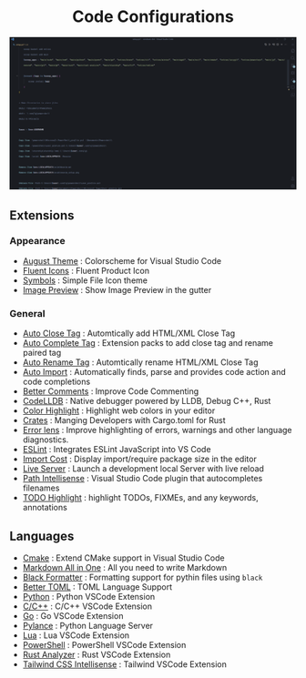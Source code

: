 <h1 align="center">Code Configurations</h1>

  ![Code Setup](./code_setup.png)

## Extensions
### Appearance
- [August Theme](https://marketplace.visualstudio.com/items?itemName=inci-august.august-themes) : Colorscheme for Visual Studio Code
- [Fluent Icons](https://marketplace.visualstudio.com/items?itemName=miguelsolorio.fluent-icons) : Fluent Product Icon
- [Symbols](https://marketplace.visualstudio.com/items?itemName=miguelsolorio.symbols) : Simple File Icon theme
- [Image Preview](https://marketplace.visualstudio.com/items?itemName=kisstkondoros.vscode-gutter-preview) : Show Image Preview in the gutter

### General
- [Auto Close Tag](https://marketplace.visualstudio.com/items?itemName=formulahendry.auto-close-tag) : Automtically add HTML/XML Close Tag
- [Auto Complete Tag](https://marketplace.visualstudio.com/items?itemName=formulahendry.auto-complete-tag) : Extension packs to add close tag and rename paired tag
- [Auto Rename Tag](https://marketplace.visualstudio.com/items?itemName=formulahendry.auto-rename-tag) : Automtically rename HTML/XML Close Tag
- [Auto Import](https://marketplace.visualstudio.com/items?itemName=steoates.autoimport) : Automatically finds, parse and provides code action and code completions
- [Better Comments](https://marketplace.visualstudio.com/items?itemName=steoates.autoimport) : Improve Code Commenting
- [CodeLLDB](https://marketplace.visualstudio.com/items?itemName=vadimcn.vscode-lldb) : Native debugger powered by LLDB, Debug C++, Rust
- [Color Highlight](https://marketplace.visualstudio.com/items?itemName=naumovs.color-highlight) : Highlight web colors in your editor
- [Crates](https://marketplace.visualstudio.com/items?itemName=serayuzgur.crates) : Manging Developers with Cargo.toml for Rust
- [Error lens](https://marketplace.visualstudio.com/items?itemName=usernamehw.errorlens) : Improve highlighting of errors, warnings and other language diagnostics.
- [ESLint](https://marketplace.visualstudio.com/items?itemName=dbaeumer.vscode-eslint) : Integrates ESLint JavaScript into VS Code
- [Import Cost](https://marketplace.visualstudio.com/items?itemName=wix.vscode-import-cost) : Display import/require package size in the editor
- [Live Server](https://marketplace.visualstudio.com/items?itemName=ritwickdey.LiveServer) : Launch a development local Server with live reload
- [Path Intellisense](https://marketplace.visualstudio.com/items?itemName=christian-kohler.path-intellisense) : Visual Studio Code plugin that autocompletes filenames
- [TODO Highlight](https://marketplace.visualstudio.com/items?itemName=wayou.vscode-todo-highlight) : highlight TODOs, FIXMEs, and any keywords, annotations

## Languages
- [Cmake](https://marketplace.visualstudio.com/items?itemName=ms-vscode.cmake-tools) : Extend CMake support in Visual Studio Code
- [Markdown All in One](https://marketplace.visualstudio.com/items?itemName=yzhang.markdown-all-in-one) : All you need to write Markdown
- [Black Formatter](https://marketplace.visualstudio.com/items?itemName=ms-python.black-formatter) : Formatting support for pythin files using `black` 
- [Better TOML](https://marketplace.visualstudio.com/items?itemName=bungcip.better-toml) : TOML Language Support
- [Python](https://marketplace.visualstudio.com/items?itemName=ms-python.python) : Python VSCode Extension
- [C/C++](https://marketplace.visualstudio.com/items?itemName=ms-vscode.cpptools) : C/C++ VSCode Extension
- [Go](https://marketplace.visualstudio.com/items?itemName=golang.Go) : Go VSCode Extension
- [Pylance](https://marketplace.visualstudio.com/items?itemName=ms-python.vscode-pylance) : Python Language Server
- [Lua](https://marketplace.visualstudio.com/items?itemName=sumneko.lua) : Lua  VSCode Extension
- [PowerShell](https://marketplace.visualstudio.com/items?itemName=ms-vscode.PowerShell) : PowerShell VSCode Extension
- [Rust Analyzer](https://marketplace.visualstudio.com/items?itemName=rust-lang.rust-analyzer) : Rust VSCode Extension
- [Tailwind CSS Intellisense](https://marketplace.visualstudio.com/items?itemName=bradlc.vscode-tailwindcss) : Tailwind VSCode Extension